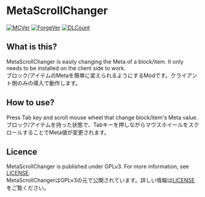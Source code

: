 # MetaScrollChanger

[![MCVer](https://img.shields.io/badge/Minecraft-1.12.2-brightgreen)](https://www.minecraft.net/)
[![ForgeVer](https://img.shields.io/badge/Forge-14.23.5.2855-important)](https://files.minecraftforge.net/maven/net/minecraftforge/forge/index_1.12.2.html)
[![DLCount](https://img.shields.io/github/downloads/Kai-Z-JP/MetaScrollChanger/total)](https://github.com/Kai-Z-JP/MetaScrollChanger/releases)

## What is this?

MetaScrollChanger is easily changing the Meta of a block/item. It only needs to be installed on the client side to
work.  
ブロック/アイテムのMetaを簡単に変えられるようにするModです。クライアント側のみの導入で動作します。

## How to use?

Press Tab key and scroll mouse wheel that change block/item's Meta value.  
ブロック/アイテムを持った状態で、Tabキーを押しながらマウスホイールをスクロールすることでMeta値が変更されます。

## Licence

MetaScrollChanger is published under GPLv3. For more information, see [LICENSE](LICENSE).  
MetaScrollChangerはGPLv3の元で公開されています。詳しい情報は[LICENSE](LICENSE)をご覧ください。